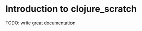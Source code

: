 # Introduction to clojure_scratch

TODO: write [great documentation](http://jacobian.org/writing/what-to-write/)

